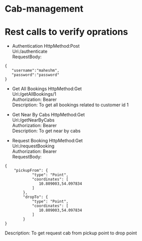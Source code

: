 # Cab-management

# Rest calls to verify oprations

* Authentication
 HttpMethod:Post </br>
 Uri:/authenticate </br>
 RequestBody:
 ```
{
    "username":"maheshm",
    "password":"password"
}
```

* Get All Bookings
HttpMethod:Get </br>
Uri:/getAllBookings/1 </br>
Authorization: Bearer </br>
Description: To get all bookings related to customer id 1 </br>

* Get Near By Cabs
HttpMethod:Get </br>
Uri:/getNearByCabs </br>
Authorization: Bearer </br>
Description: To get near by cabs </br>

* Request Booking
HttpMethod:Get </br>
Uri:/requestBooking </br>
Authorization: Bearer </br>
RequestBody: </br>
```
{
    "pickupFrom": {
            "type": "Point",
            "coordinates": [
               10.809003,54.097834
            ]
        },
        "dropTo": {
            "type": "Point",
            "coordinates": [
               10.809003,54.097834
            ]
        }
}
```
Description: To get request cab from pickup point to drop point



